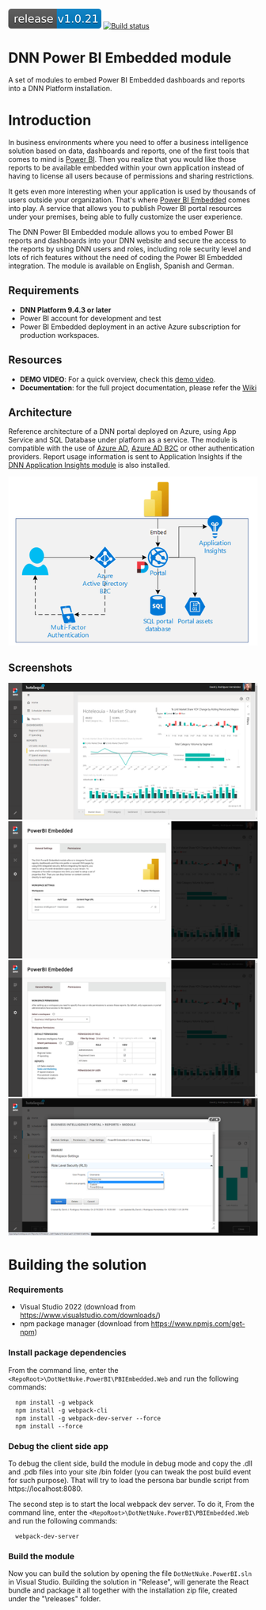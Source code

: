[![Latest release](docs/images/ReleaseBadge.svg)](https://github.com/intelequia/dnn.powerbiembedded/releases) [![Build status](https://intelequia.visualstudio.com/DotNetNuke.PowerBI/_apis/build/status/DotNetNuke.PowerBI-CI)](https://intelequia.visualstudio.com/DotNetNuke.PowerBI/_build/latest?definitionId=44)

# DNN Power BI Embedded module

A set of modules to embed Power BI Embedded dashboards and reports into a DNN Platform installation.

# Introduction

In business environments where you need to offer a business intelligence solution based on data, dashboards and reports, one of the first tools that comes to mind is [Power BI](https://powerbi.microsoft.com/). Then you realize that you would like those reports to be available embedded within your own application instead of having to license all users because of permissions and sharing restrictions.

It gets even more interesting when your application is used by thousands of users outside your organization. That's where [Power BI Embedded](https://powerbi.microsoft.com/en-us/power-bi-embedded/) comes into play. A service that allows you to publish Power BI portal resources under your premises, being able to fully customize the user experience.

The DNN Power BI Embedded module allows you to embed Power BI reports and dashboards into your DNN website and secure the access to the reports by using DNN users and roles, including role security level and lots of rich features without the need of coding the Power BI Embedded integration. The module is available on English, Spanish and German.

## Requirements
* **DNN Platform 9.4.3 or later**
* Power BI account for development and test
* Power BI Embedded deployment in an active Azure subscription for production workspaces. 

## Resources
* **DEMO VIDEO**: For a quick overview, check this [demo video](https://www.youtube.com/watch?v=kZzKFqyt88w). 
* **Documentation**: for the full project documentation, please refer the [Wiki](https://github.com/intelequia/dnn.powerbiembedded/wiki)

## Architecture
Reference architecture of a DNN portal deployed on Azure, using App Service and SQL Database under platform as a service. The module is compatible with the use of [Azure AD](https://github.com/davidjrh/dnn.azureadprovider), [Azure AD B2C](https://github.com/intelequia/dnn.azureadb2cprovider) or other authentication providers. Report usage information is sent to Application Insights if the [DNN Application Insights module](https://github.com/davidjrh/dnn.appinsights) is also installed. 

![Portal architecture](docs/images/Architecture.png  "Portal architecture")

## Screenshots
![Screenshot 1](docs/images/Screenshot1.png "Screenshot 1")
![Screenshot 2](docs/images/Screenshot2.png "Screenshot 2")
![Screenshot 3](docs/images/Screenshot3.png "Screenshot 3")
![Screenshot 4](docs/images/Screenshot4.png "Screenshot 4")

# Building the solution
### Requirements
* Visual Studio 2022 (download from https://www.visualstudio.com/downloads/)
* npm package manager (download from https://www.npmjs.com/get-npm)

### Install package dependencies
From the command line, enter the `<RepoRoot>\DotNetNuke.PowerBI\PBIEmbedded.Web` and run the following commands:
```
  npm install -g webpack
  npm install -g webpack-cli
  npm install -g webpack-dev-server --force
  npm install --force
```
### Debug the client side app
To debug the client side, build the module in debug mode and copy the .dll and .pdb files into your site /bin folder (you can tweak the post build event for such purpose). That will try to load the persona bar bundle script from https://localhost:8080. 

The second step is to start the local webpack dev server. To do it, 
From the command line, enter the `<RepoRoot>\DotNetNuke.PowerBI\PBIEmbedded.Web` and run the following commands:
```
  webpack-dev-server
```

### Build the module
Now you can build the solution by opening the file `DotNetNuke.PowerBI.sln` in Visual Studio. Building the solution in "Release", will generate the React bundle and package it all together with the installation zip file, created under the "\releases" folder.
